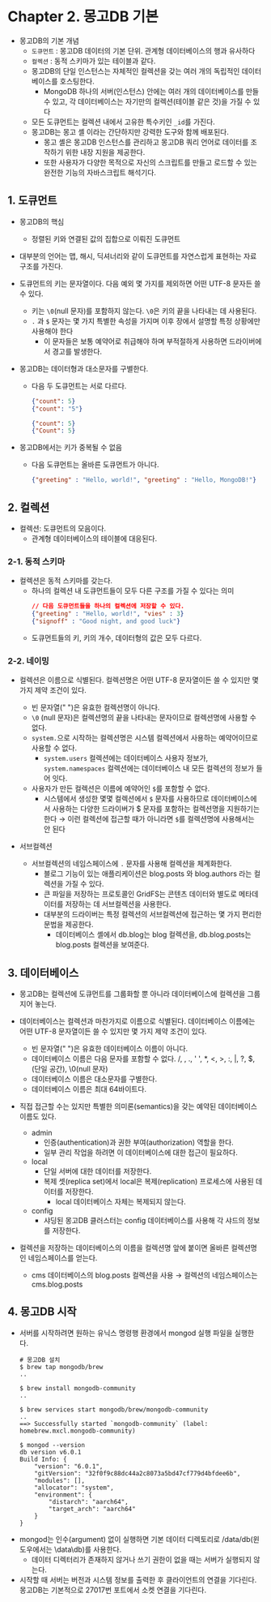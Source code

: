 # Chapter 2. 몽고DB 기본

- 몽고DB의 기본 개념
  - `도큐먼트` : 몽고DB 데이터의 기본 단위. 관계형 데이터베이스의 행과 유사하다
  - `컬렉션` : 동적 스키마가 있는 테이블과 같다.
  - 몽고DB의 단일 인스턴스는 자체적인 컬렉션을 갖는 여러 개의 독립적인 데이터베이스를 호스팅한다.
    - MongoDB 하나의 서버(인스턴스) 안에는 여러 개의 데이터베이스를 만들 수 있고, 각 데이터베이스는 자기만의 컬렉션(테이블 같은 것)을 가질 수 있다
  - 모든 도큐먼트는 컬렉션 내에서 고유한 특수키인 `_id`를 가진다.
  - 몽고DB는 몽고 셸 이라는 간단하지만 강력한 도구와 함께 배포된다.
    - 몽고 셸은 몽고DB 인스턴스를 관리하고 몽고DB 쿼리 언어로 데이터를 조작하기 위한 내장 지원을 제공한다.
    - 또한 사용자가 다양한 목적으로 자신의 스크립트를 만들고 로드할 수 있는 완전한 기능의 자바스크립트 해석기다.

## 1. 도큐먼트

- 몽고DB의 핵심
  - 정렬된 키와 연결된 값의 집합으로 이뤄진 도큐먼트
- 대부분의 언어는 맵, 해시, 딕셔너리와 같이 도큐먼트를 자연스럽게 표현하는 자료구조를 가진다.
- 도큐먼트의 키는 문자열이다. 다음 예외 몇 가지를 제외하면 어떤 UTF-8 문자든 쓸 수 있다.
  - 키는 `\0`(null 문자)를 포함하지 않는다. `\0`은 키의 끝을 나타내는 데 사용된다.
  - `.` 과 `$` 문자는 몇 가지 특별한 속성을 가지며 이후 장에서 설명할 특정 상황에만 사용해야 한다
    - 이 문자들은 보통 예약어로 취급해야 하며 부적절하게 사용하면 드라이버에서 경고를 발생한다.

- 몽고DB는 데이터형과 대소문자를 구별한다.
  - 다음 두 도큐먼트는 서로 다르다.
    ````json
    {"count": 5}
    {"count": "5"}

    {"count": 5}
    {"Count": 5}
    ````

- 몽고DB에서는 키가 중복될 수 없음
  - 다음 도큐먼트는 올바른 도큐먼트가 아니다.
    ````json
    {"greeting" : "Hello, world!", "greeting" : "Hello, MongoDB!"}
    ````

## 2. 컬렉션

- 컬렉션: 도큐먼트의 모음이다.
    - 관계형 데이터베이스의 테이블에 대응된다.

### 2-1. 동적 스키마

- 컬렉션은 동적 스키마를 갖는다.
  - 하나의 컬렉션 내 도큐먼트들이 모두 다른 구조를 가질 수 있다는 의미
    ````json
    // 다음 도큐먼트들을 하나의 컬렉션에 저장할 수 있다.
    {"greeting" : "Hello, world!", "vies" : 3}
    {"signoff" : "Good night, and good luck"}
    ````
  - 도큐먼트들의 키, 키의 개수, 데이터형의 값은 모두 다르다.

### 2-2. 네이밍 

- 컬렉션은 이름으로 식별된다. 컬렉션명은 어떤 UTF-8 문자열이든 쓸 수 있지만 몇 가지 제약 조건이 있다.
  - 빈 문자열(" ")은 유효한 컬렉션명이 아니다.
  - `\0` (null 문자)은 컬렉션명의 끝을 나타내는 문자이므로 컬렉션명에 사용할 수 없다.
  - `system.`으로 시작하는 컬렉션명은 시스템 컬렉션에서 사용하는 예약어이므로 사용할 수 없다.
    - `system.users` 컬렉션에는 데이터베이스 사용자 정보가, `system.namespaces` 컬렉션에는 데이터베이스 내 모든 컬렉션의 정보가 들어 잇다.
  - 사용자가 만든 컬렉션은 이름에 예약어인 `$`를 포함할 수 없다.
    - 시스템에서 생성한 몇몇 컬렉션에서 `$` 문자를 사용하므로 데이터베이스에서 사용하는 다양한 드라이버가 $ 문자를 포함하는 컬렉션명을 지원하기는 한다 → 이런 컬렉션에 접근할 때가 아니라면 `$`를 컬렉션명에 사용해서는 안 된다

- 서브컬렉션
  - 서브컬렉션의 네임스페이스에 `.` 문자를 사용해 컬렉션을 체계화한다.
    - 블로그 기능이 있는 애플리케이션은 blog.posts 와 blog.authors 라는 컬렉션을 가질 수 있다.
    - 큰 파일을 저장하는 프로토콜인 GridFS는 콘텐츠 데이터와 별도로 메타데이터를 저장하는 데 서브컬렉션을 사용한다.
    - 대부분의 드라이버는 특정 컬렉션의 서브컬렉션에 접근하는 몇 가지 편리한 문법을 제공한다.
      - 데이터베이스 셸에서 db.blog는 blog 컬렉션을, db.blog.posts는 blog.posts 컬렉션을 보여준다.

## 3. 데이터베이스

- 몽고DB는 컬렉션에 도큐먼트를 그룹화할 뿐 아니라 데이터베이스에 컬렉션을 그룹지어 놓는다.
- 데이터베이스는 컬렉션과 마찬가지로 이름으로 식별된다. 데이터베이스 이름에는 어떤 UTF-8 문자열이든 쓸 수 있지만 몇 가지 제약 조건이 있다.
  - 빈 문자열(" ")은 유효한 데이터베이스 이름이 아니다.
  - 데이터베이스 이름은 다음 문자를 포함할 수 없다. /, \, ., ' ', *, <, >, :, |, ?, $, (단일 공간), \0(null 문자)
  - 데이터베이스 이름은 대소문자를 구별한다.
  - 데이터베이스 이름은 최대 64바이트다.

- 직접 접근할 수는 있지만 특별한 의미론(semantics)을 갖는 예약된 데이터베이스 이름도 있다.
  - admin
    - 인증(authentication)과 권한 부여(authorization) 역할을 한다.
    - 일부 관리 작업을 하려면 이 데이터베이스에 대한 접근이 필요하다.
  - local
    - 단일 서버에 대한 데이터를 저장한다.
    - 복제 셋(replica set)에서 local은 복제(replication) 프로세스에 사용된 데이터를 저장한다.
      - local 데이터베이스 자체는 복제되지 않는다.
  - config
    - 샤딩된 몽고DB 클러스터는 config 데이터베이스를 사용해 각 샤드의 정보를 저장한다.
- 컬렉션을 저장하는 데이터베이스의 이름을 컬렉션명 앞에 붙이면 올바른 컬렉션명인 네임스페이스를 얻는다.
  - cms 데이터베이스의 blog.posts 컬렉션을 사용 → 컬렉션의 네임스페이스는 cms.blog.posts

## 4. 몽고DB 시작

- 서버를 시작하려면 원하는 유닉스 명령행 환경에서 mongod 실행 파일을 실행한다.
    ````shell
    # 몽고DB 설치
    $ brew tap mongodb/brew
    ..
    
    $ brew install mongodb-community
    ..
    
    $ brew services start mongodb/brew/mongodb-community
    ..
    ==> Successfully started `mongodb-community` (label: homebrew.mxcl.mongodb-community)
    
    $ mongod --version
    db version v6.0.1
    Build Info: {
        "version": "6.0.1",
        "gitVersion": "32f0f9c88dc44a2c8073a5bd47cf779d4bfdee6b",
        "modules": [],
        "allocator": "system",
        "environment": {
            "distarch": "aarch64",
            "target_arch": "aarch64"
        }
    }
    ````
- mongod는 인수(argument) 없이 실행하면 기본 데이터 디렉토리로 /data/db(윈도우에서는 \data\db\)를 사용한다.
  - 데이터 디렉터리가 존재하지 않거나 쓰기 권한이 없을 때는 서버가 실행되지 않는다.
- 시작할 때 서버는 버전과 시스템 정보를 출력한 후 클라이언트의 연결을 기다린다. 몽고DB는 기본적으로 27017번 포트에서 소켓 연결을 기다린다.